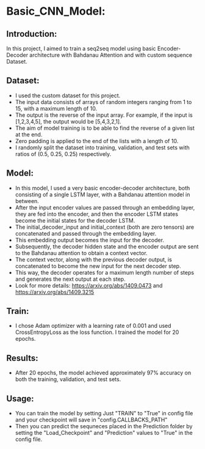 # Basic_CNN_Model:

## Introduction:

 In this project, I aimed to train a seq2seq model using basic Encoder-Decoder architecture with Bahdanau Attention and with custom sequence Dataset.

## Dataset:
 - I used the custom dataset for this project.
 - The input data consists of arrays of random integers ranging from 1 to 15, with a maximum length of 10.
 - The output is the reverse of the input array. For example, if the input is [1,2,3,4,5], the output would be [5,4,3,2,1].
 - The aim of model training is to be able to find the reverse of a given list at the end.
 - Zero padding is applied to the end of the lists with a length of 10.
 - I randomly split the dataset into training, validation, and test sets with ratios of (0.5, 0.25, 0.25) respectively.

## Model:

  - In this model, I used a very basic encoder-decoder architecture, both consisting of a single LSTM layer, with a Bahdanau attention model in between.
  -  After the input encoder values are passed through an embedding layer, they are fed into the encoder, and then the encoder LSTM states become the initial states for the decoder LSTM.
  -   The initial_decoder_input and initial_context (both are zero tensors) are concatenated and passed through the embedding layer.
  -   This embedding output becomes the input for the decoder. 
  -   Subsequently, the decoder hidden state and the encoder output are sent to the Bahdanau attention to obtain a context vector.
  -   The context vector, along with the previous decoder output, is concatenated to become the new input for the next decoder step.
  -   This way, the decoder operates for a maximum length number of steps and generates the next output at each step.
  -   Look for more details: https://arxiv.org/abs/1409.0473 and https://arxiv.org/abs/1409.3215

## Train:
  - I chose Adam optimizer with a learning rate of 0.001 and used CrossEntropyLoss as the loss function. I trained the model for 20  
  epochs.

## Results:
- After 20 epochs, the model achieved approximately 97% accuracy on both the training, validation, and test sets.

## Usage: 
- You can train the model by setting Just "TRAIN" to "True" in config file and your checkpoint will save in "config.CALLBACKS_PATH"
- Then you can predict the sequneces placed in the Prediction folder by setting the "Load_Checkpoint" and "Prediction" values to "True" in the config file.




